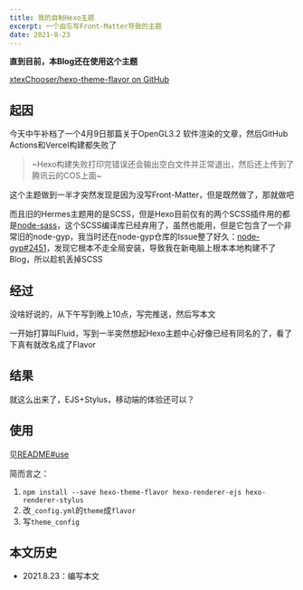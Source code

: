 ```yaml
---
title: 我的自制Hexo主题
excerpt: 一个由忘写Front-Matter导致的主题
date: 2021-8-23
---
```


**直到目前，本Blog还在使用这个主题**

[xtexChooser/hexo-theme-flavor on GitHub](https://github.com/xtexChooser/hexo-theme-flavor)

## 起因

今天中午补档了一个4月9日那篇关于OpenGL3.2 软件渲染的文章，然后GitHub Actions和Vercel构建都失败了

> ~Hexo构建失败打印完错误还会输出空白文件并正常退出，然后还上传到了腾讯云的COS上面~

这个主题做到一半才突然发现是因为没写Front-Matter，但是既然做了，那就做吧

而且旧的Hermes主题用的是SCSS，但是Hexo目前仅有的两个SCSS插件用的都是[node-sass](https://github.com/sass/node-sass)，这个SCSS编译库已经弃用了，虽然也能用，但是它包含了一个非常旧的node-gyp，我当时还在node-gyp仓库的Issue整了好久：[node-gyp#2451](https://github.com/nodejs/node-gyp/issues/2451)，发现它根本不走全局安装，导致我在新电脑上根本本地构建不了Blog，所以趁机丢掉SCSS

## 经过

没啥好说的，从下午写到晚上10点，写完推送，然后写本文

一开始打算叫Fluid，写到一半突然想起Hexo主题中心好像已经有同名的了，看了下真有就改名成了Flavor

## 结果

就这么出来了，EJS+Stylus，移动端的体验还可以？

## 使用

见[README#use](https://github.com/xtexChooser/hexo-theme-flavor#use)

简而言之：

1. `npm install --save hexo-theme-flavor hexo-renderer-ejs hexo-renderer-stylus`
2. 改`_config.yml`的`theme`成`flavor`
3. 写`theme_config`

## 本文历史

- 2021.8.23：编写本文